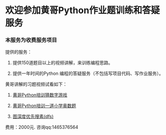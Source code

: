# 欢迎参加黄哥Python作业题训练和答疑服务

### 本服务为收费服务项目

提供的服务：

1. 提供150道题目以上的视频讲解，来训练编程思路。

2. 提供一年时间的Python 编程的答疑服务（不包括写项目代码、写作业服务）。


黄哥讲解的习题视频试看如下：

1. [黄哥Python培训猜数字游戏](https://www.ixigua.com/i6796493204129579533/)

2. [黄哥Python培训一道小学奥数题](https://www.ixigua.com/i6798762208579813891/)

3. [图深度优先搜素(dfs)](https://www.ixigua.com/i6804611724319130125/)

   

费用：2000元.  咨询qq:1465376564

